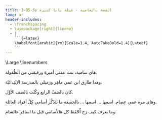 ```yaml
---
title: 3-D5-Sy القصة بالعامية - عيلة بابا كبيرة
lang: ar
header-includes:
  - \frenchspacing
  - \usepackage[right]{lineno}
  - |
    ```{=latex}
    \babelfont[arabic]{rm}[Scale=1.4, AutoFakeBold=1.4]{Lateef}
    ```
---
```


\Large
\linenumbers


هاي سامية، بنت عمتي أميرة ورفيقتي من الطُفولة.

وهدا طارِق ابن عمي ماهِر وزميلي بالمدرسة الإبْتِدائيّة.

كان بالصَفّ الرابع وكُنْت بالصف الأوَّل.

وهاي مرة عمي عِصام. اسمها ... اسمها ... بالحقيقة ما بَتَذَكَّر أسامي كِلّ أفراد العائلة.

وما بعرف كيف رَح أَََحّفَظ كل هالأسامي قبل ما اسافر عالشام.
